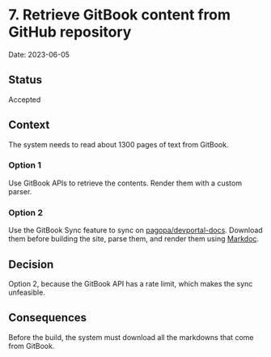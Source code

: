 # 7. Retrieve GitBook content from GitHub repository

Date: 2023-06-05

## Status

Accepted

## Context

The system needs to read about 1300 pages of text from GitBook.

### Option 1

Use GitBook APIs to retrieve the contents. Render them with a custom parser.

### Option 2

Use the GitBook Sync feature to sync on [pagopa/devportal-docs](https://github.com/pagopa/devportal-docs/tree/docs/from-gitbook). Download them before building the site, parse them, and render them using [Markdoc](https://markdoc.dev/).

## Decision

Option 2, because the GitBook API has a rate limit, which makes the sync unfeasible.

## Consequences

Before the build, the system must download all the markdowns that come from GitBook.
